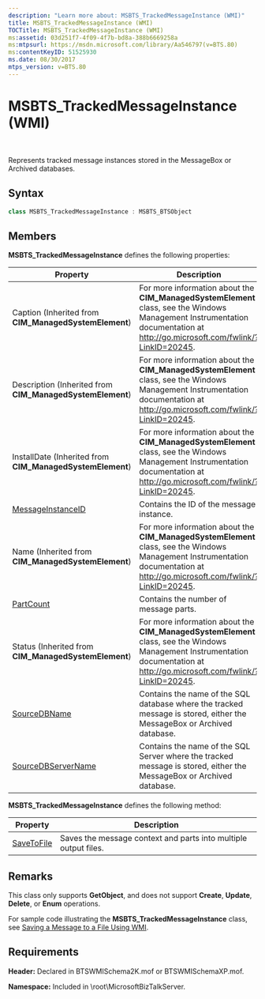 ```yaml
---
description: "Learn more about: MSBTS_TrackedMessageInstance (WMI)"
title: MSBTS_TrackedMessageInstance (WMI)
TOCTitle: MSBTS_TrackedMessageInstance (WMI)
ms:assetid: 03d251f7-4f09-4f7b-bd8a-388b6669258a
ms:mtpsurl: https://msdn.microsoft.com/library/Aa546797(v=BTS.80)
ms:contentKeyID: 51525930
ms.date: 08/30/2017
mtps_version: v=BTS.80
---
```


# MSBTS\_TrackedMessageInstance (WMI)

 

Represents tracked message instances stored in the MessageBox or Archived databases.

## Syntax

```C#
class MSBTS_TrackedMessageInstance : MSBTS_BTSObject  
```

## Members

**MSBTS\_TrackedMessageInstance** defines the following properties:

<table>
<thead>
<tr class="header">
<th>Property</th>
<th>Description</th>
</tr>
</thead>
<tbody>
<tr class="odd">
<td>Caption (Inherited from <strong>CIM_ManagedSystemElement</strong>)</td>
<td>For more information about the <strong>CIM_ManagedSystemElement</strong> class, see the Windows Management Instrumentation documentation at <a href="http://go.microsoft.com/fwlink/?linkid=20245">http://go.microsoft.com/fwlink/?LinkID=20245</a>.</td>
</tr>
<tr class="even">
<td>Description (Inherited from <strong>CIM_ManagedSystemElement</strong>)</td>
<td>For more information about the <strong>CIM_ManagedSystemElement</strong> class, see the Windows Management Instrumentation documentation at <a href="http://go.microsoft.com/fwlink/?linkid=20245">http://go.microsoft.com/fwlink/?LinkID=20245</a>.</td>
</tr>
<tr class="odd">
<td>InstallDate (Inherited from <strong>CIM_ManagedSystemElement</strong>)</td>
<td>For more information about the <strong>CIM_ManagedSystemElement</strong> class, see the Windows Management Instrumentation documentation at <a href="http://go.microsoft.com/fwlink/?linkid=20245">http://go.microsoft.com/fwlink/?LinkID=20245</a>.</td>
</tr>
<tr class="even">
<td><a href="msbts-trackedmessageinstance-messageinstanceid-property-wmi.md">MessageInstanceID</a></td>
<td>Contains the ID of the message instance.</td>
</tr>
<tr class="odd">
<td>Name (Inherited from <strong>CIM_ManagedSystemElement</strong>)</td>
<td>For more information about the <strong>CIM_ManagedSystemElement</strong> class, see the Windows Management Instrumentation documentation at <a href="http://go.microsoft.com/fwlink/?linkid=20245">http://go.microsoft.com/fwlink/?LinkID=20245</a>.</td>
</tr>
<tr class="even">
<td><a href="msbts-trackedmessageinstance-partcount-property-wmi.md">PartCount</a></td>
<td>Contains the number of message parts.</td>
</tr>
<tr class="odd">
<td>Status (Inherited from <strong>CIM_ManagedSystemElement</strong>)</td>
<td>For more information about the <strong>CIM_ManagedSystemElement</strong> class, see the Windows Management Instrumentation documentation at <a href="http://go.microsoft.com/fwlink/?linkid=20245">http://go.microsoft.com/fwlink/?LinkID=20245</a>.</td>
</tr>
<tr class="even">
<td><a href="msbts-trackedmessageinstance-sourcedbname-property-wmi.md">SourceDBName</a></td>
<td>Contains the name of the SQL database where the tracked message is stored, either the MessageBox or Archived database.</td>
</tr>
<tr class="odd">
<td><a href="msbts-trackedmessageinstance-sourcedbservername-property-wmi.md">SourceDBServerName</a></td>
<td>Contains the name of the SQL Server where the tracked message is stored, either the MessageBox or Archived database.</td>
</tr>
</tbody>
</table>


**MSBTS\_TrackedMessageInstance** defines the following method:

<table>
<thead>
<tr class="header">
<th>Property</th>
<th>Description</th>
</tr>
</thead>
<tbody>
<tr class="odd">
<td><a href="msbts-trackedmessageinstance-savetofile-method-wmi.md">SaveToFile</a></td>
<td>Saves the message context and parts into multiple output files.</td>
</tr>
</tbody>
</table>


## Remarks

This class only supports **GetObject**, and does not support **Create**, **Update**, **Delete**, or **Enum** operations.

For sample code illustrating the **MSBTS\_TrackedMessageInstance** class, see [Saving a Message to a File Using WMI](saving-a-message-to-a-file-using-wmi.md).

## Requirements

**Header:** Declared in BTSWMISchema2K.mof or BTSWMISchemaXP.mof.

**Namespace:** Included in \\root\\MicrosoftBizTalkServer.

